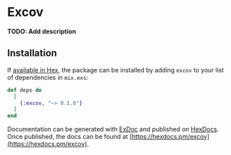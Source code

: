 # Excov

**TODO: Add description**

## Installation

If [available in Hex](https://hex.pm/docs/publish), the package can be installed
by adding `excov` to your list of dependencies in `mix.exs`:

```elixir
def deps do
  [
    {:excov, "~> 0.1.0"}
  ]
end
```

Documentation can be generated with [ExDoc](https://github.com/elixir-lang/ex_doc)
and published on [HexDocs](https://hexdocs.pm). Once published, the docs can
be found at [https://hexdocs.pm/excov](https://hexdocs.pm/excov).

